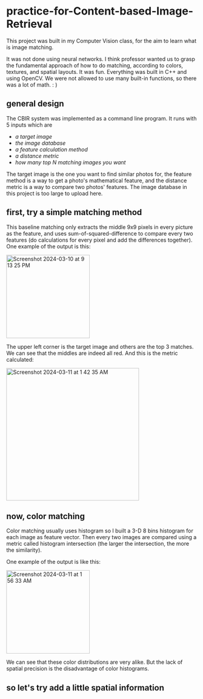 # practice-for-Content-based-Image-Retrieval

This project was built in my Computer Vision class, for the aim to learn what is image matching.

It was not done using neural networks. I think professor wanted us to grasp the fundamental approach of how to do matching, according to colors, textures, and spatial layouts. It was fun. Everything was built in C++ and using OpenCV. We were not allowed to use many built-in functions, so there was a lot of math. : )

## general design

The CBIR system was implemented as a command line program. It runs with 5 inputs which are
* *a target image*
* *the image database*
* *a feature calculation method*
* *a distance metric*
* *how many top N matching images you want*

The target image is the one you want to find similar photos for, the feature method is a way to get a photo's mathematical feature, and the distance metric is a way to compare two photos' features. The image database in this project is too large to upload here.

## first, try a simple matching method

This baseline matching only extracts the middle 9x9 pixels in every picture as the feature, and uses sum-of-squared-difference to compare every two features (do calculations for every pixel and add the differences together). One example of the output is this:

<img width="220" alt="Screenshot 2024-03-10 at 9 13 25 PM" src="https://github.com/MirandaLyu/practice.for.Content-based.Image.Retrieval/assets/115821003/ef759054-77c4-408b-a30e-e834ea062f86">

The upper left corner is the target image and others are the top 3 matches. We can see that the middles are indeed all red. And this is the metric calculated:

<img width="350" alt="Screenshot 2024-03-11 at 1 42 35 AM" src="https://github.com/MirandaLyu/practice.for.Content-based.Image.Retrieval/assets/115821003/c58abdd7-7898-443f-aec2-03bf7972c7bb">

## now, color matching

Color matching usually uses histogram so I built a 3-D 8 bins histogram for each image as feature vector. Then every two images are compared using a metric called histogram intersection (the larger the intersection, the more the similarity).

One example of the output is like this:

<img width="220" alt="Screenshot 2024-03-11 at 1 56 33 AM" src="https://github.com/MirandaLyu/practice.for.Content-based.Image.Retrieval/assets/115821003/20f622ad-5645-4ba8-8775-62bc808ac151">

We can see that these color distributions are very alike. But the lack of spatial precision is the disadvantage of color histograms.

## so let's try add a little spatial information





